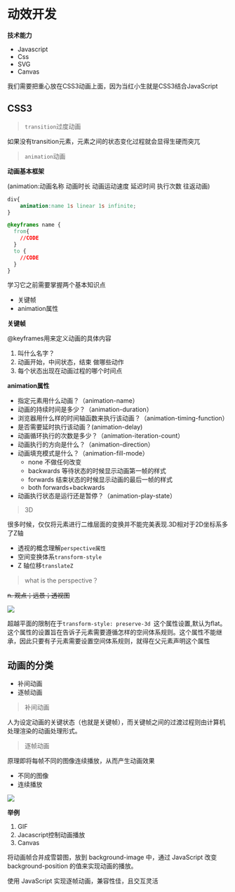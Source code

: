 # 动效开发

**技术能力**

- Javascript
- Css
- SVG
- Canvas


我们需要把重心放在CSS3动画上面，因为当红小生就是CSS3结合JavaScript

## CSS3

>   `transition`过度动画

如果没有transition元素，元素之间的状态变化过程就会显得生硬而突兀

>  `animation`动画


**动画基本框架**

(animation:动画名称 动画时长 动画运动速度 延迟时间 执行次数 往返动画)

```css
div{
	animation:name 1s linear 1s infinite;
}

@keyframes name {
  from{
    //CODE
  }
  to {
    //CODE
  }
}
```

学习它之前需要掌握两个基本知识点

- 关键帧
- animation属性

**关键帧**

@keyframes用来定义动画的具体内容

1. 叫什么名字？
2. 动画开始，中间状态，结束 做哪些动作
3. 每个状态出现在动画过程的哪个时间点

**animation属性**

- 指定元素用什么动画？（animation-name）
- 动画的持续时间是多少？（animation-duration）
- 浏览器用什么样的时间轴函数来执行该动画？（animation-timing-function）
- 是否需要延时执行该动画？(animation-delay)
- 动画循环执行的次数是多少？（animation-iteration-count）
- 动画执行的方向是什么？（animation-direction）
- 动画填充模式是什么？（animation-fill-mode）
	- none 不做任何改变
	- backwards 等待状态的时候显示动画第一帧的样式
	- forwards 结束状态的时候显示动画的最后一帧的样式
	- both forwards+backwards
- 动画执行状态是运行还是暂停？（animation-play-state）


>  3D

很多时候，仅仅将元素进行二维层面的变换并不能完美表现.3D相对于2D坐标系多了Z轴


- 透视的概念理解`perspective属性`
- 空间变换体系`transform-style`
- Z 轴位移`translateZ`


> what is the perspective？

~~n. 观点；远景；透视图~~

![](https://user-gold-cdn.xitu.io/2018/2/22/161be0368bf94a1a?w=750&h=296&f=png&s=13189)

超越平面的限制在于`transform-style: preserve-3d `这个属性设置,默认为flat。这个属性的设置旨在告诉子元素需要遵循怎样的空间体系规则。这个属性不能继承，因此只要有子元素需要设置空间体系规则，就得在父元素声明这个属性


## 动画的分类

- 补间动画
- 逐帧动画

> 补间动画

人为设定动画的关键状态（也就是关键帧），而关键帧之间的过渡过程则由计算机处理渲染的动画处理形式。

> 逐帧动画

原理即将每帧不同的图像连续播放，从而产生动画效果

- 不同的图像
- 连续播放

![](https://user-gold-cdn.xitu.io/2018/2/22/161bde4366d4d605?w=480&h=270&f=gif&s=7498666)

**举例**

1. GIF
2. Jacascript控制动画播放
3. Canvas

将动画帧合并成雪碧图，放到 background-image 中，通过 JavaScript 改变 background-position 的值来实现动画的播放。

使用 JavaScript 实现逐帧动画，兼容性佳，且交互灵活

